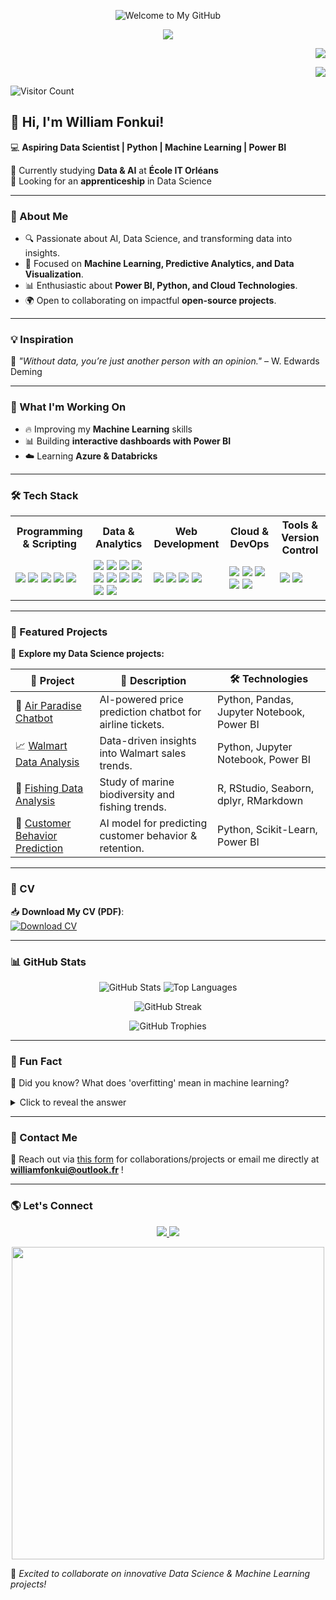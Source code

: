 <p align="center">
  <img src="https://capsule-render.vercel.app/api?type=wave&color=gradient&height=150&section=header&text=Welcome%20to%20My%20GitHub!&fontSize=30&fontColor=333333&animation=fadeIn" alt="Welcome to My GitHub">
</p>

<p align="center">
  <img src="https://readme-typing-svg.herokuapp.com/?lines=Welcome+to+my+GitHub!;Aspiring+Data+Scientist;Machine+Learning+Enthusiast;Power+BI+Developer&center=true&width=500&height=50">
</p>

<!-- Button to download CV (placed top-right) -->
<div>
<p align="right">
  <a href="https://github.com/liam237/liam237/blob/main/William_Fonkui.pdf" target="_blank">
    <img src="https://img.shields.io/badge/📄 Télécharger%20mon%20CV-bleu?style=for-the-badge&logo=adobeacrobatreader&logoColor=white">
  </a>
</p>
</div>
<div>
  <p align="right">
    <a href="https://forms.gle/L31yDHKAx9y9tyyQ8" target="_blank">
      <img src="https://img.shields.io/badge/Contact-William%20Fonkui-blue?style=for-the-badge">
    </a>
  </p>
</div>


![Visitor Count](https://komarev.com/ghpvc/?username=liam237&color=blue)


## 👋 Hi, I'm William Fonkui!  

💻 **Aspiring Data Scientist | Python | Machine Learning | Power BI**  

🌱 Currently studying **Data & AI** at **École IT Orléans**  
🚀 Looking for an **apprenticeship** in Data Science  

---

### 🚀 About Me
- 🔍 Passionate about AI, Data Science, and transforming data into insights.
- 🎯 Focused on **Machine Learning, Predictive Analytics, and Data Visualization**.
- 📊 Enthusiastic about **Power BI, Python, and Cloud Technologies**.
- 🌍 Open to collaborating on impactful **open-source projects**.

---

### 💡 Inspiration  
📌 *"Without data, you’re just another person with an opinion."* – W. Edwards Deming  

---

### 🚧 What I'm Working On
- 🔥 Improving my **Machine Learning** skills
- 📊 Building **interactive dashboards with Power BI**
- ☁️ Learning **Azure & Databricks**

---

### 🛠 Tech Stack  
<table>
  <tr>
    <th>Programming & Scripting</th>
    <th>Data & Analytics</th>
    <th>Web Development</th>
    <th>Cloud & DevOps</th>
    <th>Tools & Version Control</th>
  </tr>
  <tr>
    <td>
      <img src="https://img.shields.io/badge/Python-3776AB?style=flat&logo=python&logoColor=white">
      <img src="https://img.shields.io/badge/R-276DC3?style=flat&logo=r&logoColor=white">
      <img src="https://img.shields.io/badge/SQL-CC2927?style=flat&logo=microsoftsqlserver&logoColor=white">
      <img src="https://img.shields.io/badge/JavaScript-F7DF1E?style=flat&logo=javascript&logoColor=black">
      <img src="https://img.shields.io/badge/PHP-777BB4?style=flat&logo=php&logoColor=white">
    </td>
    <td>
      <img src="https://img.shields.io/badge/Pandas-150458?style=flat&logo=pandas&logoColor=white">
      <img src="https://img.shields.io/badge/NumPy-013243?style=flat&logo=numpy&logoColor=white">
      <img src="https://img.shields.io/badge/ScikitLearn-F7931E?style=flat&logo=scikitlearn&logoColor=white">
      <img src="https://img.shields.io/badge/Seaborn-007FFF?style=flat&logo=seaborn&logoColor=white">
      <img src="https://img.shields.io/badge/Matplotlib-11557C?style=flat&logo=matplotlib&logoColor=white">
      <img src="https://img.shields.io/badge/XGBoost-FF7F00?style=flat&logo=xgboost&logoColor=white">
      <img src="https://img.shields.io/badge/Random%20Forest-228B22?style=flat">
      <img src="https://img.shields.io/badge/Linear%20Regression-0000FF?style=flat">
      <img src="https://img.shields.io/badge/Neural%20Networks-FF4500?style=flat">
      <img src="https://img.shields.io/badge/Power%20BI-F2C811?style=flat&logo=powerbi&logoColor=white">
    </td>
    <td>
      <img src="https://img.shields.io/badge/Django-092E20?style=flat&logo=django&logoColor=white">
      <img src="https://img.shields.io/badge/React%20Native-61DAFB?style=flat&logo=react&logoColor=black">
      <img src="https://img.shields.io/badge/Node.js-339933?style=flat&logo=node.js&logoColor=white">
      <img src="https://img.shields.io/badge/Laravel-FF2D20?style=flat&logo=laravel&logoColor=white">
    </td>
    <td>
      <img src="https://img.shields.io/badge/Microsoft%20Azure-0078D4?style=flat&logo=microsoftazure&logoColor=white">
      <img src="https://img.shields.io/badge/Databricks-FF3621?style=flat&logo=databricks&logoColor=white">
      <img src="https://img.shields.io/badge/Docker-2496ED?style=flat&logo=docker&logoColor=white">
      <img src="https://img.shields.io/badge/Kubernetes-326CE5?style=flat&logo=kubernetes&logoColor=white">
      <img src="https://img.shields.io/badge/CI/CD-FF9900?style=flat">
    </td>
    <td>
      <img src="https://img.shields.io/badge/Git-F05032?style=flat&logo=git&logoColor=white">
      <img src="https://img.shields.io/badge/GitHub-181717?style=flat&logo=github&logoColor=white">
    </td>
  </tr>
</table>

---

### 📂 Featured Projects  
🚀 **Explore my Data Science projects:**  

| 🚀 Project | 📝 Description | 🛠 Technologies |
|-----------|-------------|----------------|
| 🛒 [Air Paradise Chatbot](https://github.com/liam237/air_paradise_chatbot) | AI-powered price prediction chatbot for airline tickets. | Python, Pandas, Jupyter Notebook, Power BI |
| 📈 [Walmart Data Analysis](https://github.com/liam237/walmart-data-analysis) | Data-driven insights into Walmart sales trends. | Python, Jupyter Notebook, Power BI |
| 🎣 [Fishing Data Analysis](https://github.com/liam237/fishing-data-analysis) | Study of marine biodiversity and fishing trends. | R, RStudio, Seaborn, dplyr, RMarkdown |
| 🤖 [Customer Behavior Prediction](https://github.com/liam237/customer-behavior-prediction) | AI model for predicting customer behavior & retention. | Python, Scikit-Learn, Power BI |

---

### 📄 CV

📥 **Download My CV (PDF)**:  
[![Download CV](https://img.shields.io/badge/Télécharger-CV-blue)](https://github.com/liam237/liam237/blob/main/William_Fonkui.pdf)

---

### 📊 GitHub Stats  
<p align="center">
  <img src="https://github-readme-stats.vercel.app/api?username=liam237&show_icons=true&theme=radical" alt="GitHub Stats" />
  <img src="https://github-readme-stats.vercel.app/api/top-langs/?username=liam237&layout=compact&theme=radical" alt="Top Languages" />
</p>

<p align="center">
  <img src="https://github-readme-streak-stats.herokuapp.com/?user=liam237&theme=radical" alt="GitHub Streak" />
</p>

<p align="center">
  <img src="https://github-profile-trophy.vercel.app/?username=liam237&theme=radical&margin-w=15&no-frame=true" alt="GitHub Trophies" />
</p>

---

### 🤯 Fun Fact  
🧠 Did you know? What does 'overfitting' mean in machine learning?  
<details>
    <summary>Click to reveal the answer</summary>
  🔍 **A:** When a model performs well on training data but poorly on unseen data.
</details>

---
 
### 📩 Contact Me  
💬 Reach out via [this form](https://forms.gle/L31yDHKAx9y9tyyQ8) for collaborations/projects or email me directly at **williamfonkui@outlook.fr** !

---

### 🌎 Let's Connect  
<p align="center">
  <a href="https://www.linkedin.com/in/data-williamfonkui/" target="_blank">
    <img src="https://img.shields.io/badge/LinkedIn-Connect-blue?logo=linkedin" />
  </a>
  <a href="https://github.com/liam237" target="_blank">
    <img src="https://img.shields.io/badge/GitHub-Follow-black?logo=github" />
  </a>
</p>

<p align="center">
  <img src="https://media.giphy.com/media/xT9IgzoKnwFNmISR8I/giphy.gif" width="500">
</p>

🚀 *Excited to collaborate on innovative Data Science & Machine Learning projects!*

